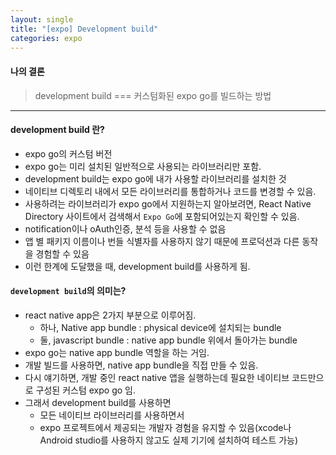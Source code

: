 ```yaml
---
layout: single
title: "[expo] Development build"
categories: expo
---
```


#### 나의 결론

> development build === 커스텀화된 expo go를 빌드하는 방법

---

#### development build 란?

- expo go의 커스텀 버전
- expo go는 미리 설치된 일반적으로 사용되는 라이브러리만 포함.
- development build는 expo go에 내가 사용할 라이브러리를 설치한 것
- 네이티브 디렉토리 내에서 모든 라이브러리를 통합하거나 코드를 변경할 수 있음.
- 사용하려는 라이브러리가 expo go에서 지원하는지 알아보려면, React Native Directory 사이트에서 검색해서 `Expo Go`에 포함되어있는지 확인할 수 있음.
- notification이나 oAuth인증, 분석 등을 사용할 수 없음
- 앱 별 패키지 이름이나 번들 식별자를 사용하지 않기 때문에 프로덕션과 다른 동작을 경험할 수 있음
- 이런 한계에 도달했을 때, development build를 사용하게 됨.

#### `development build`의 의미는?

- react native app은 2가지 부분으로 이루어짐.
  - 하나, Native app bundle : physical device에 설치되는 bundle
  - 둘, javascript bundle : native app bundle 위에서 돌아가는 bundle
- expo go는 native app bundle 역할을 하는 거임.
- 개발 빌드를 사용하면, native app bundle을 직접 만들 수 있음.
- 다시 얘기하면, 개발 중인 react native 앱을 실행하는데 필요한 네이티브 코드만으로 구성된 커스텀 expo go 임.
- 그래서 development build를 사용하면
  - 모든 네이티브 라이브러리를 사용하면서
  - expo 프로젝트에서 제공되는 개발자 경험을 유지할 수 있음(xcode나 Android studio를 사용하지 않고도 실제 기기에 설치하여 테스트 가능)
